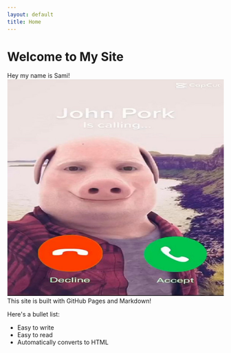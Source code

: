 ```yaml
---
layout: default
title: Home
---
```


# Welcome to My Site
Hey my name is Sami!
![Alt text](john-pork.jpeg)
This site is built with GitHub Pages and Markdown!

Here's a bullet list:
- Easy to write
- Easy to read
- Automatically converts to HTML
